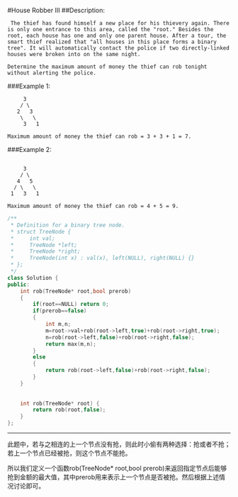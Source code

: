 #House Robber III
##Description:

```
 The thief has found himself a new place for his thievery again. There is only one entrance to this area, called the "root." Besides the root, each house has one and only one parent house. After a tour, the smart thief realized that "all houses in this place forms a binary tree". It will automatically contact the police if two directly-linked houses were broken into on the same night.

Determine the maximum amount of money the thief can rob tonight without alerting the police.
```

###Example 1:
```
     3
    / \
   2   3
    \   \ 
     3   1

Maximum amount of money the thief can rob = 3 + 3 + 1 = 7.
```

###Example 2:
```

     3
    / \
   4   5
  / \   \ 
 1   3   1

Maximum amount of money the thief can rob = 4 + 5 = 9.
```
```cpp
/**
 * Definition for a binary tree node.
 * struct TreeNode {
 *     int val;
 *     TreeNode *left;
 *     TreeNode *right;
 *     TreeNode(int x) : val(x), left(NULL), right(NULL) {}
 * };
 */
class Solution {
public:
    int rob(TreeNode* root,bool prerob)
    {
        if(root==NULL) return 0;
        if(prerob==false)
        {
            int m,n;
            m=root->val+rob(root->left,true)+rob(root->right,true);
            n=rob(root->left,false)+rob(root->right,false);
            return max(m,n);
        }
        else 
        {
            return rob(root->left,false)+rob(root->right,false);
        }
    }
    
    
    int rob(TreeNode* root) {
        return rob(root,false);
    }
};
``` 
*************************************
此题中，若与之相连的上一个节点没有抢，则此时小偷有两种选择：抢或者不抢；若上一个节点已经被抢，则这个节点不能抢。

所以我们定义一个函数rob(TreeNode* root,bool prerob)来返回指定节点后能够抢到金额的最大值，其中prerob用来表示上一个节点是否被抢。然后根据上述情况讨论即可。